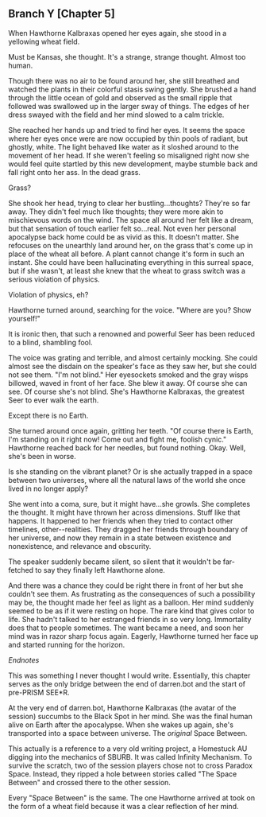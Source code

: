 ## Branch Y [Chapter 5]

When Hawthorne Kalbraxas opened her eyes again, she stood in a yellowing wheat field.

Must be Kansas, she thought. It's a strange, strange thought. Almost too human.

Though there was no air to be found around her, she still breathed and watched the plants in their colorful stasis swing gently. She brushed a hand through the little ocean of gold and observed as the small ripple that followed was swallowed up in the larger sway of things. The edges of her dress swayed with the field and her mind slowed to a calm trickle.

She reached her hands up and tried to find her eyes. It seems the space where her eyes once were are now occupied by thin pools of radiant, but ghostly, white. The light behaved like water as it sloshed around to the movement of her head. If she weren't feeling so misaligned right now she would feel quite startled by this new development, maybe stumble back and fall right onto her ass. In the dead grass.

Grass?

She shook her head, trying to clear her bustling...thoughts? They're so far away. They didn't feel much like thoughts; they were more akin to mischievous words on the wind. The space all around her felt like a dream, but that sensation of touch earlier felt so...real. Not even her personal apocalypse back home could be as vivid as this. It doesn't matter. She refocuses on the unearthly land around her, on the grass that's come up in place of the wheat all before. A plant cannot change it's form in such an instant. She could have been hallucinating everything in this surreal space, but if she wasn't, at least she knew that the wheat to grass switch was a serious violation of physics.

Violation of physics, eh?

Hawthorne turned around, searching for the voice. "Where are you? Show yourself!"

It is ironic then, that such a renowned and powerful Seer has been reduced to a blind, shambling fool.

The voice was grating and terrible, and almost certainly mocking. She could almost see the disdain on the speaker's face as they saw her, but she could not see them. "I'm not blind." Her eyesockets smoked and the gray wisps billowed, waved in front of her face. She blew it away. Of course she can see. Of course she's not blind. She's Hawthorne Kalbraxas, the greatest Seer to ever walk the earth.

Except there is no Earth.

She turned around once again, gritting her teeth. "Of course there is Earth, I'm standing on it right now! Come out and fight me, foolish cynic." Hawthorne reached back for her needles, but found nothing. Okay. Well, she's been in worse.

Is she standing on the vibrant planet? Or is she actually trapped in a space between two universes, where all the natural laws of the world she once lived in no longer apply?

She went into a coma, sure, but it might have...she growls. She completes the thought. It might have thrown her across dimensions. Stuff like that happens. It happened to her friends when they tried to contact other timelines, other--realities. They dragged her friends through boundary of her universe, and now they remain in a state between existence and nonexistence, and relevance and obscurity.

The speaker suddenly became silent, so silent that it wouldn't be far-fetched to say they finally left Hawthorne alone.

And there was a chance they could be right there in front of her but she couldn't see them. As frustrating as the consequences of such a possibility may be, the thought made her feel as light as a balloon. Her mind suddenly seemed to be as if it were resting on hope. The rare kind that gives color to life. She hadn't talked to her estranged friends in so very long. Immortality does that to people sometimes. The want became a need, and soon her mind was in razor sharp focus again. Eagerly, Hawthorne turned her face up and started running for the horizon.

_Endnotes_

This was something I never thought I would write. Essentially, this chapter serves as the only bridge between the end of darren.bot and the start of pre-PRISM SEE\*R.

At the very end of darren.bot, Hawthorne Kalbraxas (the avatar of the session) succumbs to the Black Spot in her mind. She was the final human alive on Earth after the apocalypse. When she wakes up again, she's transported into a space between universe. The _original_ Space Between.

This actually is a reference to a very old writing project, a Homestuck AU digging into the mechanics of SBURB. It was called Infinity Mechanism. To survive the scratch, two of the session players chose not to cross Paradox Space. Instead, they ripped a hole between stories called "The Space Between" and crossed there to the other session.

Every "Space Between" is the same. The one Hawthorne arrived at took on the form of a wheat field because it was a clear reflection of her mind.